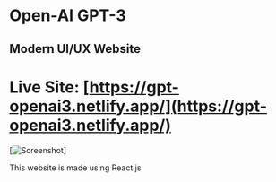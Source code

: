 # Open-AI GPT-3

## Modern UI/UX Website

# Live Site: [https://gpt-openai3.netlify.app/](https://gpt-openai3.netlify.app/)

[![Screenshot]("./GPT-3-Open-AI.png")]

This website is made using React.js
